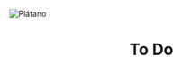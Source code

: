 ![Plátano](https://github.com/DaviRhuan1/sidebar/assets/145512220/3edc9555-6a04-4dc8-8439-3c73be4b27b9) <h1 align="center"> To Do </h1>
